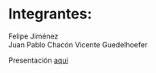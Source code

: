 # Integrantes: 
Felipe Jiménez  
Juan Pablo Chacón
Vicente Guedelhoefer

Presentación [aqui](https://docs.google.com/presentation/d/1UcUmtuRWNzUPt9Lb8UJWP3JG2_qSfATpQf8PqLRA9xU/edit?usp=sharing) 
